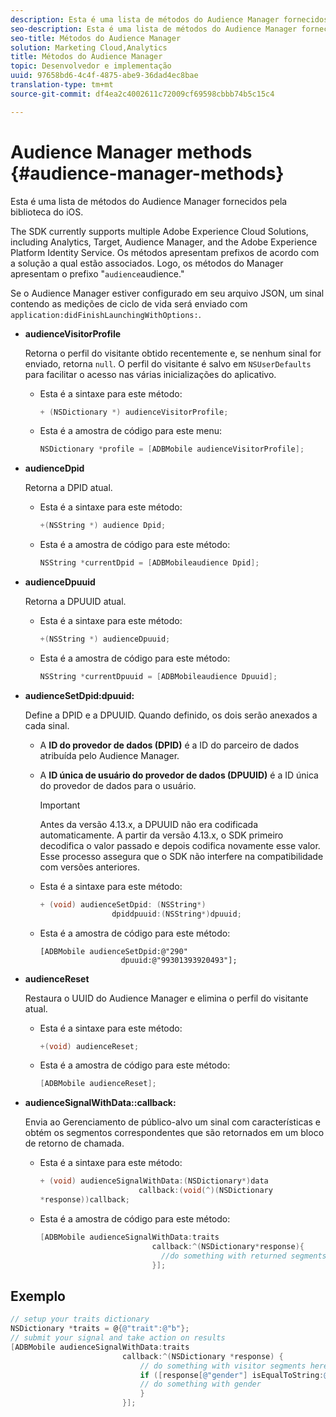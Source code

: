 ```yaml
---
description: Esta é uma lista de métodos do Audience Manager fornecidos pela biblioteca do iOS.
seo-description: Esta é uma lista de métodos do Audience Manager fornecidos pela biblioteca do iOS.
seo-title: Métodos do Audience Manager
solution: Marketing Cloud,Analytics
title: Métodos do Audience Manager
topic: Desenvolvedor e implementação
uuid: 97658bd6-4c4f-4875-abe9-36dad4ec8bae
translation-type: tm+mt
source-git-commit: df4ea2c4002611c72009cf69598cbbb74b5c15c4

---
```



# Audience Manager methods {#audience-manager-methods}

Esta é uma lista de métodos do Audience Manager fornecidos pela biblioteca do iOS.

The SDK currently supports multiple Adobe Experience Cloud Solutions, including Analytics, Target, Audience Manager, and the Adobe Experience Platform Identity Service. Os métodos apresentam prefixos de acordo com a solução a qual estão associados. Logo, os métodos do Manager apresentam o prefixo "`audience`audience."

Se o Audience Manager estiver configurado em seu arquivo JSON, um sinal contendo as medições de ciclo de vida será enviado com `application:didFinishLaunchingWithOptions:`.

* **audienceVisitorProfile**

   Retorna o perfil do visitante obtido recentemente e, se nenhum sinal for enviado, retorna `null`. O perfil do visitante é salvo em `NSUserDefaults` para facilitar o acesso nas várias inicializações do aplicativo.

   * Esta é a sintaxe para este método:

      ```objective-c
      + (NSDictionary *) audienceVisitorProfile;
      ```

   * Esta é a amostra de código para este menu:

      ```objective-c
      NSDictionary *profile = [ADBMobile audienceVisitorProfile]; 
      ```

* **audienceDpid**

   Retorna a DPID atual.

   * Esta é a sintaxe para este método:

      ```objective-c
      +(NSString *) audience Dpid;
      ```

   * Esta é a amostra de código para este método:

      ```objective-c
      NSString *currentDpid = [ADBMobileaudience Dpid]; 
      ```

* **audienceDpuuid**

   Retorna a DPUUID atual.

   * Esta é a sintaxe para este método:

      ```objective-c
      +(NSString *) audienceDpuuid;
      ```

   * Esta é a amostra de código para este método:

      ```objective-c
      NSString *currentDpuuid = [ADBMobileaudience Dpuuid]; 
      ```

* **audienceSetDpid:&#x200B;dpuuid:**

   Define a DPID e a DPUUID. Quando definido, os dois serão anexados a cada sinal.

   * A **ID do provedor de dados (DPID)** é a ID do parceiro de dados atribuída pelo Audience Manager.
   * A **ID única de usuário do provedor de dados (DPUUID)** é a ID única do provedor de dados para o usuário.

      >[!IMPORTANT]
      >
      >Antes da versão 4.13.x, a DPUUID não era codificada automaticamente. A partir da versão 4.13.x, o SDK primeiro decodifica o valor passado e depois codifica novamente esse valor. Esse processo assegura que o SDK não interfere na compatibilidade com versões anteriores.

   * Esta é a sintaxe para este método:

      ```objective-c
      + (void) audienceSetDpid: (NSString*)   
                      dpiddpuuid:(NSString*)dpuuid;
      ```

   * Esta é a amostra de código para este método:

      ```objective-
      [ADBMobile audienceSetDpid:@"290"
                        dpuuid:@"99301393920493"];
      ```

* **audienceReset**

   Restaura o UUID do Audience Manager e elimina o perfil do visitante atual.

   * Esta é a sintaxe para este método:

      ```objective-c
      +(void) audienceReset;
      ```

   * Esta é a amostra de código para este método:

      ```objective-c
      [ADBMobile audienceReset]; 
      ```

* **audienceSignalWithData::&#x200B;callback:**

   Envia ao Gerenciamento de público-alvo um sinal com características e obtém os segmentos correspondentes que são retornados em um bloco de retorno de chamada.

   * Esta é a sintaxe para este método:

      ```objective-c
      + (void) audienceSignalWithData:(NSDictionary*)data
                            callback:(void(^)(NSDictionary
      *response))callback; 
      ```

   * Esta é a amostra de código para este método:

      ```objective-c
      [ADBMobile audienceSignalWithData:traits
                               callback:^(NSDictionary*response){
                                 //do something with returned segments
                               }];
      ```

## Exemplo

```objective-c
// setup your traits dictionary 
NSDictionary *traits = @{@"trait":@"b"}; 
// submit your signal and take action on results 
[ADBMobile audienceSignalWithData:traits  
                         callback:^(NSDictionary *response) { 
                             // do something with visitor segments here 
                             if ([response[@"gender"] isEqualToString:@"male"]) { 
                             // do something with gender  
                             } 
                         }];
```
